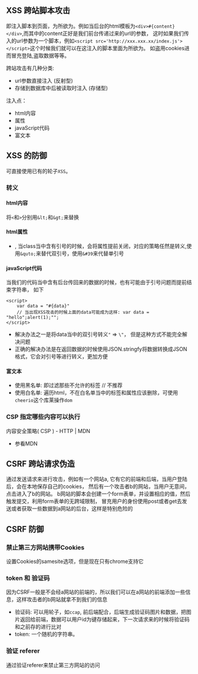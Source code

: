 ## XSS 跨站脚本攻击

即注入脚本到页面，为所欲为。例如当后台的html模板为`<div>#{content}</div>`,而其中的content正好是我们前台传递过来的url的参数，
这时如果我们传入的url参数为一个脚本，例如`<script src='http://xxx.xxx.xx/index.js'></script>`这个时候我们就可以在这注入的脚本里面为所欲为。
如盗用cookies进而冒充登陆,盗取数据等等。

跨站攻击有几种分类:
- url参数直接注入 (反射型)
- 存储到数据库中后被读取时注入 (存储型)

注入点：
- html内容
- 属性
- javaScript代码
- 富文本

## XSS 的防御
可直接使用已有的轮子`XSS`。
### 转义
#### html内容
将`<`和`>`分别用`&lt;`和`&gt;`来替换

#### html属性
- <img class = "#{class}">, 当class当中含有引号的时候，会将属性提前关闭，对应的策略任然是转义,使用`&quto;`来替代双引号，使用`&#39`来代替单引号  

#### javaScript代码
当我们的代码当中含有后台传回来的数据的时候，也有可能由于引号问题而提前结束字符串， 如下
```
<script>
    var data = "#{data}" 
    // 当出现XSS攻击的时候上面的data可能成为这样: var data = "hello";alert(1);"";
</script>
```
- 解决办法之一是将data当中的双引号转义`"` => `\"`， 但是这种方式不能完全解决问题
- 正确的解决办法是在返回数据的时候使用JSON.stringfy将数据转换成JSON格式，它会对引号等进行转义，更加方便

#### 富文本

- 使用黑名单: 即过滤那些不允许的标签 // 不推荐
- 使用白名单: 遍历html，不在白名单当中的标签和属性应该删除，可使用`cheerio`这个库莱操作`dom`

### CSP 指定哪些内容可以执行
内容安全策略( CSP ) - HTTP | MDN
- 参看MDN


## CSRF 跨站请求伪造

通过发送请求来进行攻击，例如有一个网站a, 它有它的前端和后端，当用户登陆后，会在本地保存自己的cookies，
然后有一个攻击者b的网站，当用户无意间，点击进入了b的网站。
b网站的脚本会创建一个form表单，并设置相应的值，然后触发提交，利用form表单的无跨域限制，
冒充用户的身份使用post或者get去发送或者获取一些数据到a网站的后台，这样是特别危险的

## CSRF 防御
### 禁止第三方网站携带Cookies
设置Cookies的samesite选项，但是现在只有chrome支持它

### token 和 验证码

因为CSRF一般是不会经a网站的前端的，所以我们可以在a网站的前端添加一些信息，这样攻击者的b网站就拿不到我们的信息
- 验证码: 可以用轮子，如`ccap`, 前后端配合，后端生成验证码图片和数据，把图片返回给前端，数据可以用户id为键存储起来，下一次请求来的时候将验证码和之前存的进行比对
- token: 一个随机的字符串。

### 验证 referer

通过验证referer来禁止第三方网站的访问